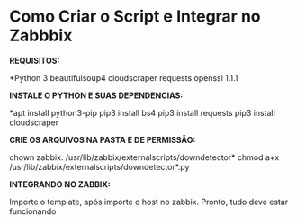 # Como Criar o Script e Integrar no Zabbbix

**REQUISITOS:**

*Python 3
beautifulsoup4
cloudscraper
requests
openssl 1.1.1

**INSTALE O PYTHON E SUAS DEPENDENCIAS:**

*apt install python3-pip
pip3 install bs4
pip3 install requests
pip3 install cloudscraper

**CRIE OS ARQUIVOS NA PASTA E DE PERMISSÃO:**

chown zabbix. /usr/lib/zabbix/externalscripts/downdetector*
chmod a+x /usr/lib/zabbix/externalscripts/downdetector*.py

**INTEGRANDO NO ZABBIX:**

Importe o template, após importe o host no zabbix. Pronto, tudo deve estar funcionando
